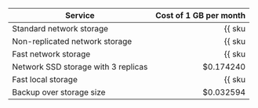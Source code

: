 | Service | Cost of 1 GB per month |
|--------------------------------|-------------------------------------------------------------------------------:|
| Standard network storage | {{ sku|USD|mdb.cluster.network-hdd.elasticsearch|month|string }} |
| Non-replicated network storage | {{ sku|USD|mdb.cluster.network-ssd-nonreplicated.elasticsearch|month|string }} |
| Fast network storage | {{ sku|USD|mdb.cluster.network-nvme.elasticsearch|month|string }} |
| Network SSD storage with 3 replicas | $0.174240 |
| Fast local storage | {{ sku|USD|mdb.cluster.local-nvme.elasticsearch|month|string }} |
| Backup over storage size | $0.032594 |